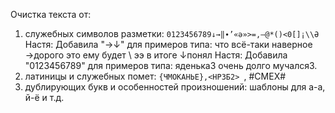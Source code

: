 Очистка текста от:
1. cлужебных символов разметки: `0123456789↓→‖∙’«ə»>=,—@*()<0[]¡\\Ə`
    Настя: Добавила "→↓" для примеров типа: что всё-таки  наверное →дорого это ему будет \ ээ в итоге ↓понял
    Настя: Добавила "0123456789" для примеров типа: яденька3 очень долго мучался3. 
2. латиницы и служебных помет: `{ЧМОКАНЬЕ},<НРЗБ2> `, #СМЕХ#
3. дублирующих букв и особенностей произношений: шаблоны для а-а, й-ё и т.д.
